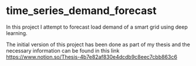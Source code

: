 # time_series_demand_forecast
In this project I attempt to forecast load demand of a smart grid using deep learning. 

The initial version of this project has been done as part of my thesis and the necessary information can be found in this link https://www.notion.so/Thesis-4b7e82af830e4dcdb9c8eec7cbb863c6
